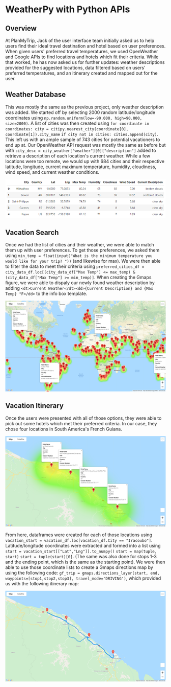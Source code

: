 # WeatherPy with Python APIs

## Overview

At PlanMyTrip, Jack of the user interface team initially asked us to help users find their ideal travel destination and hotel based on user preferences.  When given users' preferred travel temperatures, we used OpenWeather and Google APIs to find locations and hotels which fit their criteria.  While that worked, he has now asked us for further updates: weather descriptions provided for the suggested locations, data filtered based on users' preferred temperatures, and an itinerary created and mapped out for the user.

## Weather Database

This was mostly the same as the previous project, only weather description was added.  We started off by selecting 2000 random latitude/longitude coordinates using `np.random.uniform(low=-90.000, high=90.000, size=2000)`.  A list of cities was then created using `for coordinate in coordinates: city = citipy.nearest_city(coordinate[0], coordinate[1]).city_name`
`if city not in cities: cities.append(city)`.  This left us with an ample sample of 743 cities for potential vacationers to end up at.  Our OpenWeather API request was mostly the same as before but with `city_desc = city_weather["weather"][0]["description"]` added to retrieve a description of each location's current weather.  While a few locations were too remote, we would up with 684 cities and their respective latitude, longitude, current maximum temperature, humidity, cloudiness, wind speed, and current weather conditions.

![City Weather Database](https://github.com/Jeffstr00/World_Weather_Analysis/blob/main/Weather_Database/weather_db.png)

## Vacation Search

Once we had the list of cities and their weather, we were able to match them up with user preferences.  To get those preferences, we asked them using `min_temp = float(input("What is the minimum temperature you would like for your trip? "))` (and likewise for max).  We were then able to filter the data to meet their criteria using `preferred_cities_df = city_data_df.loc[(city_data_df["Max Temp"] <= max_temp) & (city_data_df["Max Temp"] >= min_temp)]`.  When creating the Gmaps figure, we were able to dispaly our newly found weather description by adding `<dt>Current Weather</dt><dd>{Current Description} and {Max Temp} °F</dd>` to the info box template.

![Vacation Map](https://github.com/Jeffstr00/World_Weather_Analysis/blob/main/Vacation_Search/WeatherPy_vacation_map.png)

## Vacation Itinerary

Once the users were presented with all of those options, they were able to pick out some hotels which met their preferred criteria.  In our case, they chose four locations in South America's French Guiana.  

![Travel Itinerary Map](https://github.com/Jeffstr00/World_Weather_Analysis/blob/main/Vacation_Itinerary/WeatherPy_travel_map_markers.png)

From here, dataframes were created for each of those locations using `vacation_start = vacation_df.loc[vacation_df.City == "Iracoubo"]`.  Latitude/longitude coordinates were extracted and formed into a list using `start = vacation_start[["Lat","Lng"]].to_numpy()` `start = map(tuple, start)` `start = tuple(start)[0]`.  (The same was also done for stops 1-3 and the ending point, which is the same as the starting point).  We were then able to use those coordinate lists to create a Gmaps directions map by using the following code: `gf_trip = gmaps.directions_layer(start, end, waypoints=[stop1,stop2,stop3], travel_mode='DRIVING')`, which provided us with the following itinerary map:

![Travel Itinerary Map](https://github.com/Jeffstr00/World_Weather_Analysis/blob/main/Vacation_Itinerary/WeatherPy_travel_map.png)
